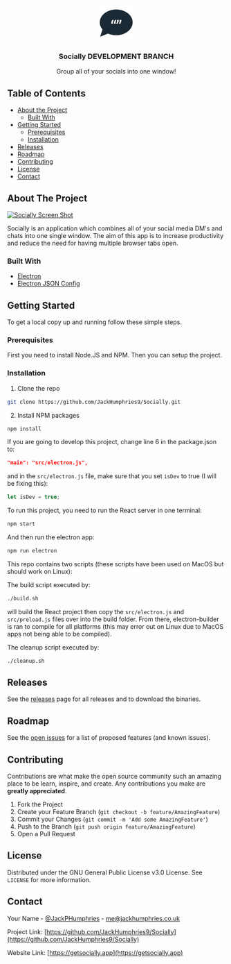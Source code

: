 <!-- PROJECT LOGO -->
<br />
<p align="center">
  <a href="https://github.com/JackHumphries9/Socially">
    <img src="/src/assets/icons/app-icons/png/1024x1024.png" alt="Logo" width="80" height="80">
  </a>

  <h3 align="center">Socially DEVELOPMENT BRANCH</h3>

  <p align="center">
    Group all of your socials into one window!
  </p>
</p>

<!-- TABLE OF CONTENTS -->

## Table of Contents

- [About the Project](#about-the-project)
  - [Built With](#built-with)
- [Getting Started](#getting-started)
  - [Prerequisites](#prerequisites)
  - [Installation](#installation)
- [Releases](#releases)
- [Roadmap](#roadmap)
- [Contributing](#contributing)
- [License](#license)
- [Contact](#contact)

<!-- ABOUT THE PROJECT -->

## About The Project

[![Socially Screen Shot][product-screenshot]](https://getsocially.app)

Socially is an application which combines all of your social media DM's and chats into one single window. The aim of this app is to increase productivity and reduce the need for having multiple browser tabs open.

### Built With

- [Electron](https://github.com/electron/electron)
- [Electron JSON Config](https://github.com/de-luca/electron-json-config)

<!-- GETTING STARTED -->

## Getting Started

To get a local copy up and running follow these simple steps.

### Prerequisites

First you need to install Node.JS and NPM. Then you can setup the project.

### Installation

1. Clone the repo

```sh
git clone https://github.com/JackHumphries9/Socially.git
```

2. Install NPM packages

```sh
npm install
```

If you are going to develop this project, change line 6 in the package.json to:

```json
"main": "src/electron.js",
```

and in the `src/electron.js` file, make sure that you set `isDev` to true (I will be fixing this):

```javascript
let isDev = true;
```

To run this project, you need to run the React server in one terminal:

```sh
npm start
```

And then run the electron app:

```sh
npm run electron
```

This repo contains two scripts (these scripts have been used on MacOS but should work on Linux):

The build script executed by:

```sh
./build.sh
```

will build the React project then copy the `src/electron.js` and `src/preload.js` files over into the build folder. From there, electron-builder is ran to compile for all platforms (this may error out on Linux due to MacOS apps not being able to be compiled).

The cleanup script executed by:

```sh
./cleanup.sh
```

<!-- Releses -->

## Releases

See the [releases](https://github.com/JackHumphries9/Socially/releases/) page for all releases and to download the binaries.

<!-- ROADMAP -->

## Roadmap

See the [open issues](https://github.com/JackHumphries9/Socially/issues) for a list of proposed features (and known issues).

<!-- CONTRIBUTING -->

## Contributing

Contributions are what make the open source community such an amazing place to be learn, inspire, and create. Any contributions you make are **greatly appreciated**.

1. Fork the Project
2. Create your Feature Branch (`git checkout -b feature/AmazingFeature`)
3. Commit your Changes (`git commit -m 'Add some AmazingFeature'`)
4. Push to the Branch (`git push origin feature/AmazingFeature`)
5. Open a Pull Request

<!-- LICENSE -->

## License

Distributed under the GNU General Public License v3.0 License. See `LICENSE` for more information.

<!-- CONTACT -->

## Contact

Your Name - [@JackPHumphries](https://twitter.com/JackPHumphries) - me@jackhumphries.co.uk

Project Link: [https://github.com/JackHumphries9/Socially](https://github.com/JackHumphries9/Socially)

Website Link: [https://getsocially.app](https://getsocially.app)

[product-screenshot]: https://getsocially.app/assets/img/champnew.png
